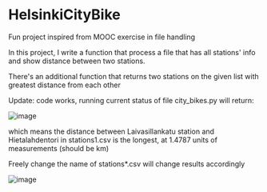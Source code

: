# HelsinkiCityBike
Fun project inspired from MOOC exercise in file handling

In this project, I write a function that process a file that has all stations' info  and show distance between two stations. 

There's an additional function that returns two stations on the given list with greatest distance from each other

Update: code works, running current status of file city_bikes.py will return:

![image](https://github.com/Minhtran2904/HelsinkiCityBike/assets/97359403/98dbc7b5-edcf-4890-bb97-7e4c96d9b6e3)

which means the distance between Laivasillankatu station and Hietalahdentori in stations1.csv is the longest, at 1.4787 units of measurements (should be km)

Freely change the name of stations*.csv will change results accordingly

![image](https://github.com/Minhtran2904/HelsinkiCityBike/assets/97359403/9bb931d6-0c3e-4347-8987-3a90e5d69360)



